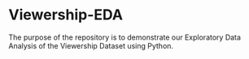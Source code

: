 # Viewership-EDA
The purpose of the repository is to demonstrate our Exploratory Data Analysis of the Viewership Dataset using Python.
